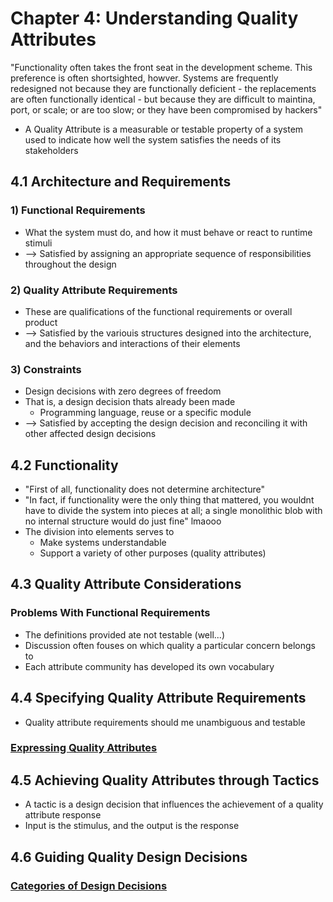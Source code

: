 # Chapter 4: Understanding Quality Attributes

"Functionality often takes the front seat in the development scheme. This preference is often shortsighted, howver. Systems are frequently redesigned not because they are functionally deficient - the replacements are often functionally identical - but because they are difficult to maintina, port, or scale; or are too slow; or they have been compromised by hackers"

* A Quality Attribute is a measurable or testable property of a system used to indicate how well the system satisfies the needs of its stakeholders

## 4.1 Architecture and Requirements

### 1) Functional Requirements

* What the system must do, and how it must behave or react to runtime stimuli
* --> Satisfied by assigning an appropriate sequence of responsibilities throughout the design

### 2) Quality Attribute Requirements

* These are qualifications of the functional requirements or overall product
* --> Satisfied by the variouis structures designed into the architecture, and the behaviors and interactions of their elements

### 3) Constraints

* Design decisions with zero degrees of freedom
* That is, a design decision thats already been made
  * Programming language, reuse or a specific module
* --> Satisfied by accepting the design decision and reconciling it with other affected design decisions

## 4.2 Functionality

* "First of all, functionality does not determine architecture"
* "In fact, if functionality were the only thing that mattered, you wouldnt have to divide the system into pieces at all; a single monolithic blob with no internal structure would do just fine" lmaooo
* The division into elements serves to
  * Make systems understandable
  * Support a variety of other purposes (quality attributes)

## 4.3 Quality Attribute Considerations

### Problems With Functional Requirements

* The definitions provided ate not testable (well...)
* Discussion often fouses on which quality a particular concern belongs to
* Each attribute community has developed its own vocabulary

## 4.4 Specifying Quality Attribute Requirements

* Quality attribute requirements should me unambiguous and testable

### [Expressing Quality Attributes](./QUALITY_EXPRESSION.md)

## 4.5 Achieving Quality Attributes through Tactics

* A tactic is a design decision that influences the achievement of a quality attribute response
* Input is the stimulus, and the output is the response

## 4.6 Guiding Quality Design Decisions

### [Categories of Design Decisions](./DESIGN_DECISIONS.md)
